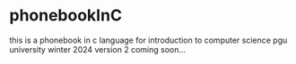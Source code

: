# phonebookInC
this is a phonebook in c language for introduction to computer science pgu university winter 2024
version 2 coming soon...